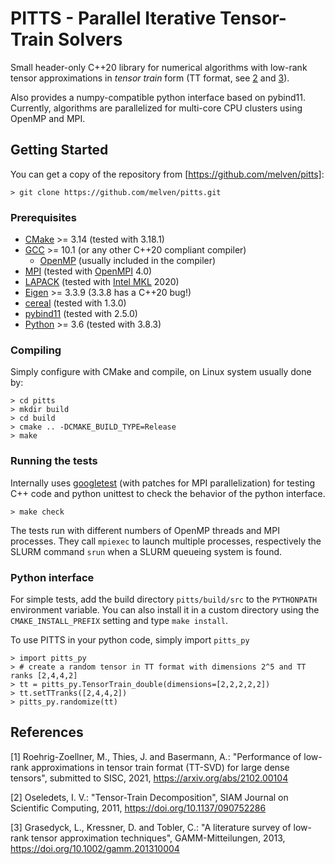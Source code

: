 # PITTS - Parallel Iterative Tensor-Train Solvers

Small header-only C++20 library for numerical algorithms with low-rank tensor approximations in *tensor train* form (TT format, see [2](README.md#References) and [3](README.md#References)).

Also provides a numpy-compatible python interface based on pybind11.
Currently, algorithms are parallelized for multi-core CPU clusters using OpenMP and MPI.

## Getting Started
You can get a copy of the repository from [https://github.com/melven/pitts]:

    > git clone https://github.com/melven/pitts.git

### Prerequisites
* [CMake](https://cmake.org) >= 3.14 (tested with 3.18.1)
* [GCC](https://gcc.gnu.org) >= 10.1 (or any other C++20 compliant compiler)
  * [OpenMP](https://www.openmp.org) (usually included in the compiler)
* [MPI](https://www.mpi-forum.org) (tested with [OpenMPI](https://open-mpi.org) 4.0)
* [LAPACK](http://www.netlib.org/lapack) (tested with [Intel MKL](https://software.intel.com/en-us/intel-mkl) 2020)
* [Eigen](https://eigen.tuxfamily.org) >= 3.3.9 (3.3.8 has a C++20 bug!)
* [cereal](https://uscilab.github.io/cereal) (tested with 1.3.0)
* [pybind11](https://github.com/pybind/pybind11) (tested with 2.5.0)
* [Python](https://www.python.org) >= 3.6 (tested with 3.8.3)

### Compiling
Simply configure with CMake and compile, on Linux system usually done by:

    > cd pitts
    > mkdir build
    > cd build
    > cmake .. -DCMAKE_BUILD_TYPE=Release
    > make

### Running the tests
Internally uses [googletest](https://github.com/google/googletest) (with patches for MPI parallelization) for testing C++ code
and python unittest to check the behavior of the python interface.

    > make check

The tests run with different numbers of OpenMP threads and MPI processes.
They call `mpiexec` to launch multiple processes, respectively the SLURM command `srun` when a SLURM queueing system is found.

### Python interface
For simple tests, add the build directory `pitts/build/src` to the `PYTHONPATH` environment variable.
You can also install it in a custom directory using the `CMAKE_INSTALL_PREFIX` setting and type `make install`.

To use PITTS in your python code, simply import `pitts_py`

    > import pitts_py
    > # create a random tensor in TT format with dimensions 2^5 and TT ranks [2,4,4,2]
    > tt = pitts_py.TensorTrain_double(dimensions=[2,2,2,2,2])
    > tt.setTTranks([2,4,4,2])
    > pitts_py.randomize(tt)

## References

[1] Roehrig-Zoellner, M., Thies, J. and Basermann, A.: "Performance of low-rank approximations in tensor train format (TT-SVD) for large dense tensors", submitted to SISC, 2021, https://arxiv.org/abs/2102.00104

[2] Oseledets, I. V.: "Tensor-Train Decomposition", SIAM Journal on Scientific Computing, 2011, https://doi.org/10.1137/090752286

[3] Grasedyck, L., Kressner, D. and Tobler, C.: "A literature survey of low-rank tensor approximation techniques", GAMM-Mitteilungen, 2013, https://doi.org/10.1002/gamm.201310004

